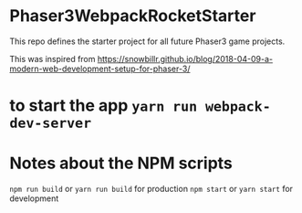 # Phaser3WebpackRocketStarter
This repo defines the starter project for all future Phaser3 game projects.

This was inspired from https://snowbillr.github.io/blog/2018-04-09-a-modern-web-development-setup-for-phaser-3/
# to start the app `yarn run webpack-dev-server`

# Notes about the NPM scripts
`npm run build` or `yarn run build` for production
`npm start` or `yarn start` for development


